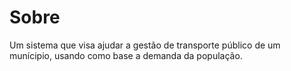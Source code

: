 # Sobre
Um sistema que visa ajudar a gestão de transporte público de um munícipio, usando como base a demanda da população.
